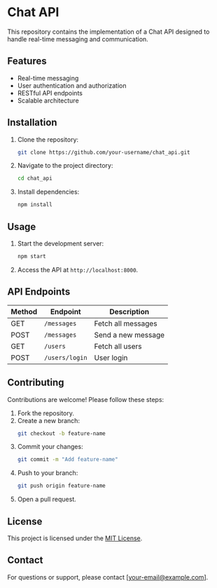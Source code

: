 # Chat API

This repository contains the implementation of a Chat API designed to handle real-time messaging and communication.

## Features

- Real-time messaging
- User authentication and authorization
- RESTful API endpoints
- Scalable architecture

## Installation

1. Clone the repository:
    ```bash
    git clone https://github.com/your-username/chat_api.git
    ```
2. Navigate to the project directory:
    ```bash
    cd chat_api
    ```
3. Install dependencies:
    ```bash
    npm install
    ```

## Usage

1. Start the development server:
    ```bash
    npm start
    ```
2. Access the API at `http://localhost:8000`.

## API Endpoints

| Method | Endpoint       | Description             |
|--------|----------------|-------------------------|
| GET    | `/messages`    | Fetch all messages      |
| POST   | `/messages`    | Send a new message      |
| GET    | `/users`       | Fetch all users         |
| POST   | `/users/login` | User login              |

## Contributing

Contributions are welcome! Please follow these steps:

1. Fork the repository.
2. Create a new branch:
    ```bash
    git checkout -b feature-name
    ```
3. Commit your changes:
    ```bash
    git commit -m "Add feature-name"
    ```
4. Push to your branch:
    ```bash
    git push origin feature-name
    ```
5. Open a pull request.

## License

This project is licensed under the [MIT License](LICENSE).

## Contact

For questions or support, please contact [your-email@example.com].